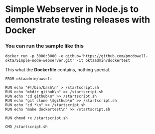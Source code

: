 # Simple Webserver in Node.js to demonstrate testing releases with Docker

### You can run the sample like this

`docker run -p 3000:3000 -e github='https://github.com/pmcdowell-okta/Simple-node-webserver.git' -it oktaadmin/dockertest`

This what the **Dockerfile** contains, nothing special.

```
FROM oktaadmin/awscli

RUN echo "#!/bin/bash\n" > /startscript.sh
RUN echo "mkdir github\n" >> /startscript.sh
RUN echo "cd github\n" >> /startscript.sh
RUN echo "git clone \$github\n" >> /startscript.sh
RUN echo "cd *\n" >> /startscript.sh
RUN echo "make dockertest\n" >> /startscript.sh

RUN chmod +x /startscript.sh

CMD /startscript.sh

```
